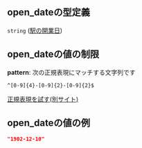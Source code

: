 ## open\_dateの型定義

`string` ([駅の開業日](line_detail-properties-登録駅リスト-駅オブジェクト路線登録-properties-駅の開業日.md))

## open\_dateの値の制限

**pattern**: 次の正規表現にマッチする文字列です

```regexp
^[0-9]{4}-[0-9]{2}-[0-9]{2}$
```

[正規表現を試す(別サイト)](https://regexr.com/?expression=%5E%5B0-9%5D%7B4%7D-%5B0-9%5D%7B2%7D-%5B0-9%5D%7B2%7D%24 "try regular expression with regexr.com")

## open\_dateの値の例

```json
"1902-12-10"
```
